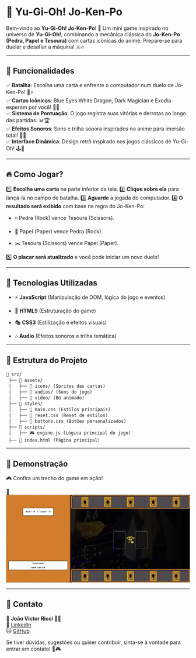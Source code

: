 🎴 Yu-Gi-Oh! Jo-Ken-Po
======================

Bem-vindo ao **Yu-Gi-Oh! Jo-Ken-Po**! 🌟 Um mini game inspirado no universo de **Yu-Gi-Oh!**, combinando a mecânica clássica do **Jo-Ken-Po (Pedra, Papel e Tesoura)** com cartas icônicas do anime. Prepare-se para duelar e desafiar a máquina! ⚔️🔥

* * * * *

🚀 Funcionalidades
------------------

✅ **Batalha**: Escolha uma carta e enfrente o computador num duelo de Jo-Ken-Po! 🥋⚡\
✅ **Cartas Icônicas**: Blue Eyes White Dragon, Dark Magician e Exodia esperam por você! 🎴✨\
✅ **Sistema de Pontuação**: O jogo registra suas vitórias e derrotas ao longo das partidas. 📊🏆\
✅ **Efeitos Sonoros**: Sons e trilha sonora inspirados no anime para imersão total! 🎵🎶\
✅ **Interface Dinâmica**: Design retrô inspirado nos jogos clássicos de Yu-Gi-Oh! 🕹️🎨

* * * * *

🔥 Como Jogar?
--------------

1️⃣ **Escolha uma carta** na parte inferior da tela. 2️⃣ **Clique sobre ela** para lançá-la no campo de batalha. 3️⃣ **Aguarde** a jogada do computador. 4️⃣ **O resultado será exibido** com base na regra do Jo-Ken-Po:

-   ◽ Pedra (Rock) vence Tesoura (Scissors).

-   📄 Papel (Paper) vence Pedra (Rock).

-   ✂️ Tesoura (Scissors) vence Papel (Paper). 

5️⃣ **O placar será atualizado** e você pode iniciar um novo duelo!

* * * * *

📌 Tecnologias Utilizadas
-------------------------

-   ⚡ **JavaScript** (Manipulação de DOM, lógica do jogo e eventos)

-   🎨 **HTML5** (Estruturação do game)

-   🎭 **CSS3** (Estilização e efeitos visuais)

-   🎶 **Áudio** (Efeitos sonoros e trilha temática)

* * * * *

📂 Estrutura do Projeto
-----------------------

```
📁 src/
 ├── 📁 assets/
 │   ├── 🎴 icons/ (Sprites das cartas)
 │   ├── 🎵 audios/ (Sons do jogo)
 │   ├── 🎥 video/ (BG animado)
 ├── 📁 styles/
 │   ├── 🎨 main.css (Estilos principais)
 │   ├── 🎨 reset.css (Reset de estilos)
 │   ├── 🎨 buttons.css (Botões personalizados)
 ├── 📁 scripts/
 │   ├── 🎮 engine.js (Lógica principal do jogo)
 ├── 📝 index.html (Página principal)
```

* * * * *

🎥 Demonstração
---------------

🎮 Confira um trecho do game em ação!

🚀 ![Yu-Gi-Oh](src/assets/demoImg/demo.png)

* * * * *

📢 Contato
----------

📌 **João Victor Ricci** 👨‍💻\
🔗 [LinkedIn](https://www.linkedin.com/in/joaoriccideveloper/)\
🐱 [GitHub](https://github.com/ricciDeveloper)

Se tiver dúvidas, sugestões ou quiser contribuir, sinta-se à vontade para entrar em contato! 🚀🎮